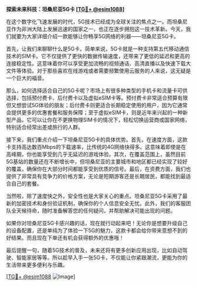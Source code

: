 **探索未来科技：坦桑尼亚5G卡 [[TG💪+ @esim1088](https://t.me/s/esim1088)]**

在这个数字化飞速发展的时代，5G技术已经成为全球关注的焦点之一。而坦桑尼亚作为非洲大陆上发展迅速的国家之一，也正在逐步拥抱这一技术革新。今天，我们就要为大家详细介绍一款能够让你畅享5G网络的利器——坦桑尼亚5G卡。

首先，让我们来聊聊什么是5G卡。简单来说，5G卡就是一种支持第五代移动通信技术的SIM卡。它不仅提供了更快的数据传输速度，还带来了更低的延迟和更高的连接稳定性。这意味着你可以享受更加流畅的视频通话、高清直播以及快速下载大文件等体验。对于那些喜欢在线游戏或者需要频繁使用云服务的人来说，这无疑是一个巨大的福音。

那么，如何选择适合自己的5G卡呢？市场上有很多种类型的手机卡和流量卡可供选择，包括预付费卡、后付费卡以及虚拟eSIM卡等。预付费卡非常适合预算有限但又想尝试5G体验的朋友；后付费卡则更适合长期稳定使用的用户，因为它通常会提供更多的优惠套餐和服务保障；至于虚拟eSIM卡，则是近年来兴起的一种新型产品，它可以让你在不更换物理SIM卡的情况下，轻松切换运营商或国家网络，特别适合经常出差或旅行的人群。

接下来，我们重点介绍一下坦桑尼亚5G卡的具体优势。首先，在速度方面，这款卡支持高达数百Mbps的下载速率，比传统的4G网络快得多。这意味着即使是在高峰期，你也能享受到几乎无延迟的游戏体验。其次，在覆盖范围上，虽然目前5G基站的数量还在不断增长中，但坦桑尼亚的主要城市和地区都已经实现了较好的覆盖，确保你在大部分时间都能享受到优质的信号。最后，在资费方面，我们也提供了非常具有竞争力的价格方案，无论是短期游客还是长期居民，都能找到最适合自己的套餐。

当然啦，除了速度快之外，安全性也是大家关心的重点。坦桑尼亚5G卡采用了最新的加密技术和身份验证机制，确保你的个人信息安全无忧。此外，我们的客服团队全天候待命，随时准备解答您的任何疑问，并帮助解决可能出现的问题。

如果你对坦桑尼亚5G卡感兴趣的话，现在就行动起来吧！无论你是想要升级自己的设备配置，还是单纯为了体验一下5G的魅力，这款卡都会给你带来意想不到的好结果。而且现在下单还有机会获得额外的优惠哦！

最后提醒一句，随着5G技术的普及，未来还将有更多创新应用出现，比如自动驾驶、智能家居等等。所以趁早入手一张5G卡，不仅能让你紧跟潮流，更能为你的生活带来更多便利与乐趣。

[[TG💪+ @esim1088](https://t.me/s/esim1088) ![Image](https://i.postimg.cc/4NQfJmqS/Snipaste-2025-05-13-00-14-12.png)]